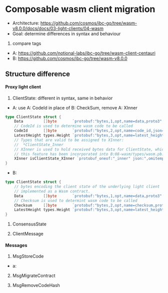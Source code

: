# Composable wasm client migration

* Architecture: https://github.com/cosmos/ibc-go/tree/wasm-v8.0.0/docs/docs/03-light-clients/04-wasm
* Goal: determine differences in syntax and behaviour

1. compare tags
* A: https://github.com/notional-labs/ibc-go/tree/wasm-client-centauri
* B: https://github.com/cosmos/ibc-go/tree/wasm-v8.0.0

## Structure difference

#### Proxy light client
1. ClientState: different in syntax, same in behavior
* A: use A: CodeId in place of B: CheckSum, remove A: XInner
```go
type ClientState struct {
	Data         []byte       `protobuf:"bytes,1,opt,name=data,proto3" json:"data,omitempty"`
    // CodeId is used to determine wasm code to be called
	CodeId       []byte       `protobuf:"bytes,2,opt,name=code_id,json=codeId,proto3" json:"code_id,omitempty"`
	LatestHeight types.Height `protobuf:"bytes,3,opt,name=latest_height,json=latestHeight,proto3" json:"latest_height" yaml:"latest_height"`
	// Types that are valid to be assigned to XInner:
	//	*ClientState_Inner
    // XInner is used to hold received bytes data for ClientState, which will be later converted to ClientState
    // this feature has been incorporated into B:08-wasm/types/wasm.pb.go
	XInner isClientState_XInner `protobuf_oneof:"_inner" json:",omitempty"`
}
```

* B:
```go
type ClientState struct {
	// bytes encoding the client state of the underlying light client
	// implemented as a Wasm contract.
	Data         []byte       `protobuf:"bytes,1,opt,name=data,proto3" json:"data,omitempty"`
    // Checksum is used to determint wasm code to be called
	Checksum     []byte       `protobuf:"bytes,2,opt,name=checksum,proto3" json:"checksum,omitempty"`
	LatestHeight types.Height `protobuf:"bytes,3,opt,name=latest_height,json=latestHeight,proto3" json:"latest_height"`
}
```

1. ConsensusState



1. ClientMessage

#### Messages
1. MsgStoreCode
* a: 


2. MsgMigrateContract

3. MsgRemoveCodeHash

